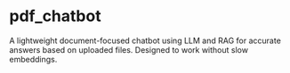 # pdf_chatbot
A lightweight document-focused chatbot using LLM and RAG for accurate answers based on uploaded files. Designed to work without slow embeddings.
